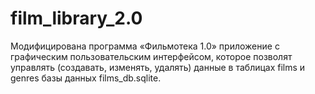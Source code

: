 # film_library_2.0
Модифицирована программа «Фильмотека 1.0» приложение с графическим пользовательским интерфейсом, которое позволят управлять (создавать, изменять, удалять) данные в таблицах films и genres базы данных films_db.sqlite.
